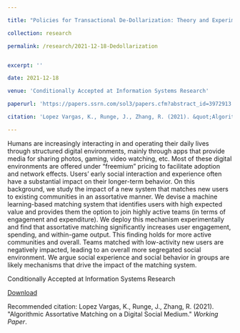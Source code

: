 ```yaml
---

title: "Policies for Transactional De-Dollarization: Theory and Experiment"

collection: research

permalink: /research/2021-12-18-Dedollarization


excerpt: ''

date: 2021-12-18

venue: 'Conditionally Accepted at Information Systems Research'

paperurl: 'https://papers.ssrn.com/sol3/papers.cfm?abstract_id=3972913'

citation: 'Lopez Vargas, K., Runge, J., Zhang, R. (2021). &quot;Algorithmic Assortative Matching on a Digital Social Medium.&quot; <i>Working Paper</i>.'

---
```

Humans are increasingly interacting in and operating their daily lives through structured digital environments, mainly through apps that provide media for sharing photos, gaming, video watching, etc. Most of these digital environments are offered under “freemium” pricing to facilitate adoption and network effects. Users’ early social interaction and experience often have a substantial impact on their longer-term behavior. On this background, we study the impact of a new system that matches new users to existing communities in an assortative manner. We devise a machine learning-based matching system that identifies users with high expected value and provides them the option to join highly active teams (in terms of engagement and expenditure). We deploy this mechanism experimentally and find that assortative matching significantly increases user engagement, spending, and within-game output. This finding holds for more active communities and overall. Teams matched with low-activity new users are negatively impacted, leading to an overall more segregated social environment. We argue social experience and social behavior in groups are likely mechanisms that drive the impact of the matching system.

Conditionally Accepted at Information Systems Research

[Download](https://papers.ssrn.com/sol3/papers.cfm?abstract_id=3972913)

Recommended citation: Lopez Vargas, K., Runge, J., Zhang, R. (2021). &quot;Algorithmic Assortative Matching on a Digital Social Medium.&quot; <i>Working Paper</i>.
